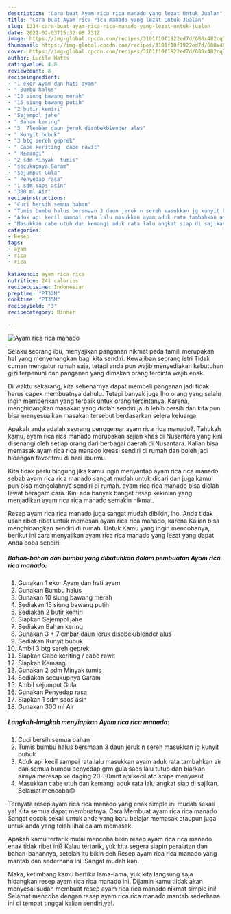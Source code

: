 ```yaml
---
description: "Cara buat Ayam rica rica manado yang lezat Untuk Jualan"
title: "Cara buat Ayam rica rica manado yang lezat Untuk Jualan"
slug: 1334-cara-buat-ayam-rica-rica-manado-yang-lezat-untuk-jualan
date: 2021-02-03T15:32:08.731Z
image: https://img-global.cpcdn.com/recipes/3101f10f1922ed7d/680x482cq70/ayam-rica-rica-manado-foto-resep-utama.jpg
thumbnail: https://img-global.cpcdn.com/recipes/3101f10f1922ed7d/680x482cq70/ayam-rica-rica-manado-foto-resep-utama.jpg
cover: https://img-global.cpcdn.com/recipes/3101f10f1922ed7d/680x482cq70/ayam-rica-rica-manado-foto-resep-utama.jpg
author: Lucile Watts
ratingvalue: 4.8
reviewcount: 8
recipeingredient:
- "1 ekor Ayam dan hati ayam"
- " Bumbu halus"
- "10 siung bawang merah"
- "15 siung bawang putih"
- "2 butir kemiri"
- "Sejempol jahe"
- " Bahan kering"
- "3  7lembar daun jeruk disobekblender alus"
- " Kunyit bubuk"
- "3 btg sereh geprek"
- " Cabe keriting  cabe rawit"
- " Kemangi"
- "2 sdm Minyak  tumis"
- "secukupnya Garam"
- "sejumput Gula"
- " Penyedap rasa"
- "1 sdm saos asin"
- "300 ml Air"
recipeinstructions:
- "Cuci bersih semua bahan"
- "Tumis bumbu halus bersmaan 3 daun jeruk n sereh masukkan jg kunyit bubuk"
- "Aduk api kecil sampai rata lalu masukkan ayam aduk rata tambahkan air dan semua bumbu penyedap grm gula saos lalu tutup dan biarkan airnya meresap ke daging 20-30mnt api kecil ato smpe menyusut"
- "Masukkan cabe utuh dan kemangi aduk rata lalu angkat siap di sajikan. Selamat mencoba😊"
categories:
- Resep
tags:
- ayam
- rica
- rica

katakunci: ayam rica rica 
nutrition: 241 calories
recipecuisine: Indonesian
preptime: "PT32M"
cooktime: "PT35M"
recipeyield: "3"
recipecategory: Dinner

---
```



![Ayam rica rica manado](https://img-global.cpcdn.com/recipes/3101f10f1922ed7d/680x482cq70/ayam-rica-rica-manado-foto-resep-utama.jpg)

Selaku seorang ibu, menyajikan panganan nikmat pada famili merupakan hal yang menyenangkan bagi kita sendiri. Kewajiban seorang istri Tidak cuman mengatur rumah saja, tetapi anda pun wajib menyediakan kebutuhan gizi terpenuhi dan panganan yang dimakan orang tercinta wajib enak.

Di waktu  sekarang, kita sebenarnya dapat membeli panganan jadi tidak harus capek membuatnya dahulu. Tetapi banyak juga lho orang yang selalu ingin memberikan yang terbaik untuk orang tercintanya. Karena, menghidangkan masakan yang diolah sendiri jauh lebih bersih dan kita pun bisa menyesuaikan masakan tersebut berdasarkan selera keluarga. 



Apakah anda adalah seorang penggemar ayam rica rica manado?. Tahukah kamu, ayam rica rica manado merupakan sajian khas di Nusantara yang kini disenangi oleh setiap orang dari berbagai daerah di Nusantara. Kalian bisa memasak ayam rica rica manado kreasi sendiri di rumah dan boleh jadi hidangan favoritmu di hari liburmu.

Kita tidak perlu bingung jika kamu ingin menyantap ayam rica rica manado, sebab ayam rica rica manado sangat mudah untuk dicari dan juga kamu pun bisa mengolahnya sendiri di rumah. ayam rica rica manado bisa diolah lewat beragam cara. Kini ada banyak banget resep kekinian yang menjadikan ayam rica rica manado semakin nikmat.

Resep ayam rica rica manado juga sangat mudah dibikin, lho. Anda tidak usah ribet-ribet untuk memesan ayam rica rica manado, karena Kalian bisa menghidangkan sendiri di rumah. Untuk Kamu yang ingin mencobanya, berikut ini cara menyajikan ayam rica rica manado yang lezat yang dapat Anda coba sendiri.

<!--inarticleads1-->

##### Bahan-bahan dan bumbu yang dibutuhkan dalam pembuatan Ayam rica rica manado:

1. Gunakan 1 ekor Ayam dan hati ayam
1. Gunakan  Bumbu halus
1. Gunakan 10 siung bawang merah
1. Sediakan 15 siung bawang putih
1. Sediakan 2 butir kemiri
1. Siapkan Sejempol jahe
1. Sediakan  Bahan kering
1. Gunakan 3 + 7lembar daun jeruk disobek/blender alus
1. Sediakan  Kunyit bubuk
1. Ambil 3 btg sereh geprek
1. Siapkan  Cabe keriting / cabe rawit
1. Siapkan  Kemangi
1. Gunakan 2 sdm Minyak  tumis
1. Sediakan secukupnya Garam
1. Ambil sejumput Gula
1. Gunakan  Penyedap rasa
1. Siapkan 1 sdm saos asin
1. Gunakan 300 ml Air




<!--inarticleads2-->

##### Langkah-langkah menyiapkan Ayam rica rica manado:

1. Cuci bersih semua bahan
1. Tumis bumbu halus bersmaan 3 daun jeruk n sereh masukkan jg kunyit bubuk
1. Aduk api kecil sampai rata lalu masukkan ayam aduk rata tambahkan air dan semua bumbu penyedap grm gula saos lalu tutup dan biarkan airnya meresap ke daging 20-30mnt api kecil ato smpe menyusut
1. Masukkan cabe utuh dan kemangi aduk rata lalu angkat siap di sajikan. Selamat mencoba😊




Ternyata resep ayam rica rica manado yang enak simple ini mudah sekali ya! Kita semua dapat membuatnya. Cara Membuat ayam rica rica manado Sangat cocok sekali untuk anda yang baru belajar memasak ataupun juga untuk anda yang telah lihai dalam memasak.

Apakah kamu tertarik mulai mencoba bikin resep ayam rica rica manado enak tidak ribet ini? Kalau tertarik, yuk kita segera siapin peralatan dan bahan-bahannya, setelah itu bikin deh Resep ayam rica rica manado yang mantab dan sederhana ini. Sangat mudah kan. 

Maka, ketimbang kamu berfikir lama-lama, yuk kita langsung saja hidangkan resep ayam rica rica manado ini. Dijamin kamu tiidak akan menyesal sudah membuat resep ayam rica rica manado nikmat simple ini! Selamat mencoba dengan resep ayam rica rica manado mantab sederhana ini di tempat tinggal kalian sendiri,ya!.

